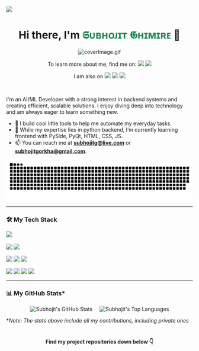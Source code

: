 <img src="https://komarev.com/ghpvc/?username=GrimScythe2001&color=208558"/>
<h1 align="center">Hi there, I'm <a href="https://subhojitghimire.github.io/" style="color: #208558; text-decoration: none;"><strong>𝕾ᴜʙʜᴏᴊɪᴛ 𝕲ʜɪᴍɪʀᴇ</strong></a> 👋</h1>

<p align = "center">
<img src="https://user-images.githubusercontent.com/55135657/147878569-524b4c86-b5d0-4b4c-b01c-edd4e5e9c77a.gif" alt="coverImage.gif">
</p>

<p align="center">
  To learn more about me, find me on:
  <a href="https://www.linkedin.com/in/subhojitghimire/"><img src="https://custom-icon-badges.demolab.com/badge/LinkedIn-0A66C2?logo=linkedin-white&logoColor=fff"/></a> 
  <a href="https://subhojitghimire.github.io/"><img src="https://img.shields.io/badge/LinkTree-1de9b6?logo=linktree&logoColor=white"/></a>
</p>
<p align="center">
  I am also on
  <a href="https://www.facebook.com/SubhojitGhimire"><img src="https://img.shields.io/badge/Facebook-%231877F2.svg?logo=Facebook&logoColor=white"/></a> 
  <a href="https://www.instagram.com/subhojitghimire/"><img src="https://img.shields.io/badge/Instagram-%23E4405F.svg?logo=Instagram&logoColor=white"/></a> 
  <a href="https://bsky.app/profile/subhojitghimire.bsky.social"><img src="https://img.shields.io/badge/Bluesky-0285FF?logo=bluesky&logoColor=fff"/></a>
</p>
<br>

I'm an AI/ML Developer with a strong interest in backend systems and creating efficient, scalable solutions. I enjoy diving deep into technology and am always eager to learn something new.

- 🔭 I build cool little tools to help me automate my everyday tasks.
- 🌱 While my expertise lies in python backend, I’m currently learning frontend with PySide, PyQt, HTML, CSS, JS.
- 📫 You can reach me at **subhojitg@live.com** or **subhojitgorkha@gmail.com**.

<div align="center">
  <picture>
    <source media="(prefers-color-scheme: dark)" srcset="https://raw.githubusercontent.com/platane/platane/output/github-contribution-grid-snake-dark.svg">
    <source media="(prefers-color-scheme: light)" srcset="https://raw.githubusercontent.com/platane/platane/output/github-contribution-grid-snake.svg">
    <img alt="github contribution grid snake animation" src="https://raw.githubusercontent.com/platane/platane/output/github-contribution-grid-snake.svg">
  </picture>
</div>

---

### 🛠️ My Tech Stack
<p>
    <a href="#"><img src="https://img.shields.io/badge/Python-3776AB?style=for-the-badge&logo=python&logoColor=white" /></a>
</p>
<p>
    <a href="#"><img src="https://img.shields.io/badge/C-black?style=for-the-badge&logo=C&logoColor=fff&logoSize=auto&labelColor=009688&color=009688" /></a>
    <a href="#"><img src="https://img.shields.io/badge/C++-00599C?style=for-the-badge&logo=c%2B%2B&logoColor=white" /></a>
</p>
<p>
    <a href="#"><img src="https://img.shields.io/badge/HTML-black?style=for-the-badge&logo=HTML5&logoColor=fff&logoSize=auto&labelColor=339933&color=092E20" /></a>
    <a href="#"><img src="https://img.shields.io/badge/CSS-black?style=for-the-badge&logo=CSS&logoColor=fff&logoSize=auto&labelColor=8c2b76&color=8c2b76" /></a>
    <a href="#"><img src="https://img.shields.io/badge/JavaScript-F7DF1E?style=for-the-badge&logo=javascript&logoColor=black" /></a>
</p>
<p>
    <a href="#"><img src="https://img.shields.io/badge/GIT-E44C30?style=for-the-badge&logo=git&logoColor=white" /></a>
    <a href="#"><img src="https://img.shields.io/badge/GitHub-181717?style=for-the-badge&logo=github&logoColor=white" /></a>
    <a href="#"><img src="https://img.shields.io/badge/Docker-2496ED?style=for-the-badge&logo=docker&logoColor=white" /></a>
    <a href="#"><img src="https://img.shields.io/badge/Ubuntu-black?style=for-the-badge&logo=Ubuntu&logoColor=fff&logoSize=auto&labelColor=E95420&color=E95420" /></a>
</p>

---

### 📊 My GitHub Stats*
<p align="center">
  <img align="center" src="https://github-readme-stats.vercel.app/api?username=subhojitghimire&show_icons=true&theme=dark&hide_border=true&include_all_commits=true&count_private=true" alt="Subhojit's GitHub Stats" />
  &nbsp;&nbsp;&nbsp;
  <img align="center" src="https://github-readme-stats.vercel.app/api/top-langs/?username=subhojitghimire&layout=compact&theme=dark&hide_border=true&include_all_commits=true&count_private=true" alt="Subhojit's Top Languages" />
</p>

**Note: The stats above include all my contributions, including private ones*
<h1></h1>
<p align="center" font-size=26><strong>Find my project repositories down below 👇</strong></p>
